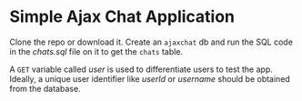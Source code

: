 # Simple Ajax Chat Application
Clone the repo or download it. Create an `ajaxchat` db and run the SQL code in the *chats.sql* file on it to get the `chats` table. 

A `GET` variable called *user* is used to differentiate users to test the app. Ideally, a unique user identifier like *userId* or *username* should be obtained from the database.